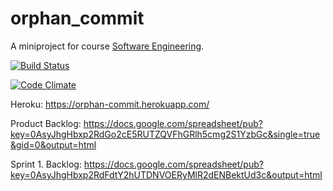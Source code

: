 orphan_commit
=============

A miniproject for course [Software Engineering](https://github.com/mluukkai/ohtu2014/wiki/Ohjelmistotuotanto-kev%C3%A4t-2014).

[![Build Status](https://travis-ci.org/nygrenh/orphan_commit.svg?branch=master)](https://travis-ci.org/nygrenh/orphan_commit)

[![Code Climate](https://codeclimate.com/github/nygrenh/orphan_commit.png)](https://codeclimate.com/github/nygrenh/orphan_commit)

Heroku: https://orphan-commit.herokuapp.com/

Product Backlog: https://docs.google.com/spreadsheet/pub?key=0AsyJhgHbxp2RdGo2cE5RUTZQVFhGRlh5cmg2S1YzbGc&single=true&gid=0&output=html

Sprint 1. Backlog: https://docs.google.com/spreadsheet/pub?key=0AsyJhgHbxp2RdFdtY2hUTDNVOERyMlR2dENBektUd3c&output=html
